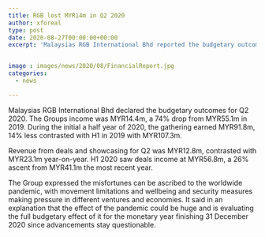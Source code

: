 ```yaml
---
title: RGB lost MYR14m in Q2 2020
author: xforeal 
type: post
date: 2020-08-27T00:00:00+00:00
excerpt: 'Malaysias RGB International Bhd reported the budgetary outcomes for Q2 2020 '


image : images/news/2020/08/FinancialReport.jpg
categories:
  - news

---
```

Malaysias RGB International Bhd declared the budgetary outcomes for Q2 2020. The Groups income was MYR14.4m, a 74&percnt; drop from MYR55.1m in 2019. During the initial a half year of 2020, the gathering earned MYR91.8m, 14&percnt; less contrasted with H1 in 2019 with MYR107.3m. 

Revenue from deals and showcasing for Q2 was MYR12.8m, contrasted with MYR23.1m year-on-year. H1 2020 saw deals income at MYR56.8m, a 26&percnt; ascent from MYR41.1m the most recent year. 

The Group expressed the misfortunes can be ascribed to the worldwide pandemic, with movement limitations and wellbeing and security measures making pressure in different ventures and economies. It said in an explanation that the effect of the pandemic could be huge and is evaluating the full budgetary effect of it for the monetary year finishing 31 December 2020 since advancements stay questionable.